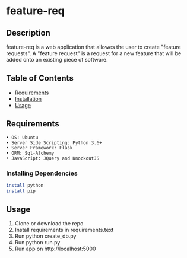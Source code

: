 # feature-req

## Description

feature-req is a web application that allowes the user to create &quot;feature requests&quot;.
A &quot;feature request&quot; is a request for a new feature that will be added onto an
existing piece of software.

## Table of Contents
* [Requirements](#Requirements)
* [Installation](#Installation)
* [Usage](#Usage)


## Requirements

    • OS: Ubuntu
    • Server Side Scripting: Python 3.6+
    • Server Framework: Flask
    • ORM: Sql-Alchemy
    • JavaScript: JQuery and KnockoutJS

### Installing Dependencies

```sh
install python 
install pip

```

## Usage
  1. Clone or download the repo 
  2. Install requirements in requirements.text
  3. Run python create_db.py
  4. Run python run.py
  5. Run app on http://localhost:5000 




